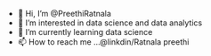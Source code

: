- 👋 Hi, I’m @PreethiRatnala
- 👀 I’m interested in data science and data analytics
- 🌱 I’m currently learning data science
- 📫 How to reach me ...@linkdin/Ratnala preethi

<!--- I'm 2019 msc post graduate in Acharya Nagarjuna University.im very much enthusiastic in playing with data.
--->
